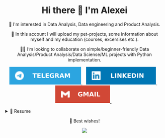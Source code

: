 <h1 align='center'>
  Hi there 👋 I'm Alexei
</h1>
<p align='center'>
  👀  I'm interested in Data Analysis, Data engineering and Product Analysis.
</p>
<p align='center'>
  💪  In this account I will upload my pet-projects, some information about myself and my education (courses, excersises etc.).
</p>
<p align='center'>
  🙋‍♂️  I’m looking to collaborate on simple/beginner-friendly Data Analysis/Product Analysis/Data Sciense/ML projects with Python implementation.
</p>

<p align='center'>
  
  <a href="https://t.me/Alex_dk78">
   <img src="img/Telegram-2CA5E0.svg" />
  </a>&nbsp;&nbsp;
  <a href="https://www.linkedin.com/in/aborovoi/">
    <img src="img/linkedin-0077B5.svg" />
  </a>&nbsp;&nbsp;
  <a href="mailto:aborovoi88@gmail.com">
    <img src="img/Gmail-D14836.svg" />
  </a>&nbsp;&nbsp;
  
</p>

<details>
  <summary>📃 Resume</summary>

## Education

- 📖 **Master, Faculty of Civil Engineering, Construction of bridges and tunnels**\
📆 September 2006 - July 2011\
📍 **Saint-Petersburg State University of Architecture and Civil Engineering** - St.Petersburg, RU

## Experience

<img align="right" src="img/Microsoft_Excel-217346.svg" />
<img align="right" src="img/Microsoft_Office-D83B01.svg" />

- 👨‍💻 **Project manager at Central Design Bureau for Marine Engineering "Rubin"**\
📆 October 2014 - Present\
🛠 I was involved in implementation of Kanban and Lean technologies, and controlling methods of the production processes. Under my monitoring, a number of factories and buildings were build, maintained and upgraded.

<img align="right" src="img/Tableau-E97627.svg" />
<img align="right" src="img/Airflow-017CEE.svg" />

- 👨‍💻 **Data Analyst (Student) at Karpov.Courses"**\
📆 July 2023 - Present\
🛠 Training on the Data Analyst course in order to generalise previously acquired skills and gain additional knowledge. 
Main training topics: Python for data analysis, SQL (Clickhouse), Statistics, Product analytics, AB tests, Visualisation (Tableau), Airflow.

<img align="right" src="img/Pandas-2C2D72.svg" />

- 👨‍💻 **Product Analyst (Student) at Tinkoff Education"**\
📆 February 2023 - June 2023
🛠 Performed data collection and analysis (PostgreSQL and Python (psycopg2)), cleaned and processed data (Pandas), visualised (Plotly). 
Formulated product hypotheses, produced A/B test design, selected statistical criteria, interpreted results, formulated conclusions.
Built machine learning models (Logistic Regression and Random Forest) for binary classification.

<img align="right" src="img/scikit_learn-F7931E.svg" />
<img align="right" src="img/PostgreSQL-316192.svg" />
<img align="right" src="img/Python-FFD43B.svg" />

- 👨‍💻 **Big Data Analyst (Data Scientist) Student at ITMO University**\
📆 September 2022 - December 2022\
🛠 Stack: Databases (Oracle, PostgreSQL, MongoDB, Redis, Cassandra, Neo4j), Python (Pandas, NumPy, Matplotlib, Seaborn, Scikit-learn), MS Azure ML Studio, Machine learning algorithms (K-NN, K-Means, regressions, SVM, decision trees, random forest, ensembles), Neural networks (Tensorflow, Keras).
Solved a business problem of an existing online spare parts shop: Classify customers by order entry point (Store website/Avito/Yandex/E-mail newsletter/cold calls, etc.).
Performed analysis of the shop database for 2022 (Excel/Python cleanup and preparation). Built 5 machine learning models for multi-class classification (Scikit-learn). Performed hyperparameter selection of the modalities. Compared the quality metrics of the models. Visualised the results (Seaborn). Formulated conclusions.
</details>

<p align='center'>
  🤝  Best wishes!
</p>
<p align='center'>
   <img src="https://komarev.com/ghpvc/?username=AlexDk78&style=flat-square" />
</p>

